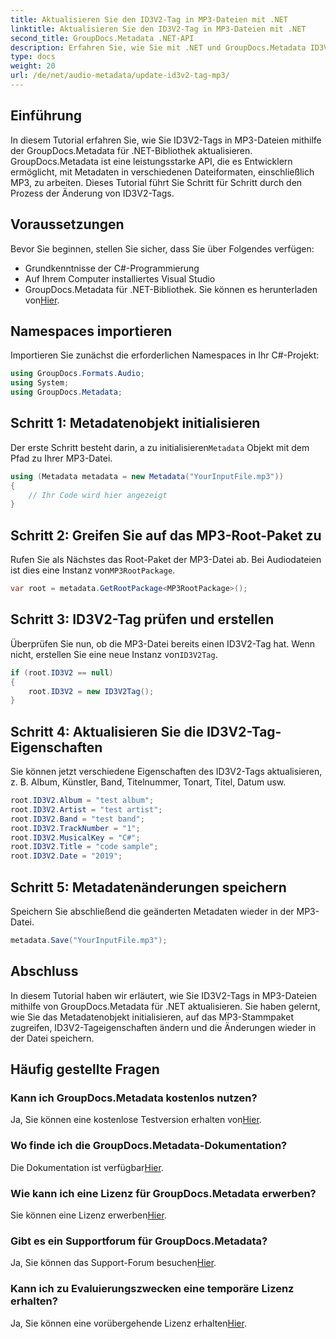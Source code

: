 ```yaml
---
title: Aktualisieren Sie den ID3V2-Tag in MP3-Dateien mit .NET
linktitle: Aktualisieren Sie den ID3V2-Tag in MP3-Dateien mit .NET
second_title: GroupDocs.Metadata .NET-API
description: Erfahren Sie, wie Sie mit .NET und GroupDocs.Metadata ID3V2-Tags in MP3-Dateien für eine effiziente Dateiverwaltung aktualisieren.
type: docs
weight: 20
url: /de/net/audio-metadata/update-id3v2-tag-mp3/
---
```

## Einführung
In diesem Tutorial erfahren Sie, wie Sie ID3V2-Tags in MP3-Dateien mithilfe der GroupDocs.Metadata für .NET-Bibliothek aktualisieren. GroupDocs.Metadata ist eine leistungsstarke API, die es Entwicklern ermöglicht, mit Metadaten in verschiedenen Dateiformaten, einschließlich MP3, zu arbeiten. Dieses Tutorial führt Sie Schritt für Schritt durch den Prozess der Änderung von ID3V2-Tags.
## Voraussetzungen
Bevor Sie beginnen, stellen Sie sicher, dass Sie über Folgendes verfügen:
- Grundkenntnisse der C#-Programmierung
- Auf Ihrem Computer installiertes Visual Studio
-  GroupDocs.Metadata für .NET-Bibliothek. Sie können es herunterladen von[Hier](https://releases.groupdocs.com/metadata/net/).

## Namespaces importieren
Importieren Sie zunächst die erforderlichen Namespaces in Ihr C#-Projekt:
```csharp
using GroupDocs.Formats.Audio;
using System;
using GroupDocs.Metadata;
```
## Schritt 1: Metadatenobjekt initialisieren
 Der erste Schritt besteht darin, a zu initialisieren`Metadata` Objekt mit dem Pfad zu Ihrer MP3-Datei.
```csharp
using (Metadata metadata = new Metadata("YourInputFile.mp3"))
{
    // Ihr Code wird hier angezeigt
}
```
## Schritt 2: Greifen Sie auf das MP3-Root-Paket zu
 Rufen Sie als Nächstes das Root-Paket der MP3-Datei ab. Bei Audiodateien ist dies eine Instanz von`MP3RootPackage`.
```csharp
var root = metadata.GetRootPackage<MP3RootPackage>();
```
## Schritt 3: ID3V2-Tag prüfen und erstellen
 Überprüfen Sie nun, ob die MP3-Datei bereits einen ID3V2-Tag hat. Wenn nicht, erstellen Sie eine neue Instanz von`ID3V2Tag`.
```csharp
if (root.ID3V2 == null)
{
    root.ID3V2 = new ID3V2Tag();
}
```
## Schritt 4: Aktualisieren Sie die ID3V2-Tag-Eigenschaften
Sie können jetzt verschiedene Eigenschaften des ID3V2-Tags aktualisieren, z. B. Album, Künstler, Band, Titelnummer, Tonart, Titel, Datum usw.
```csharp
root.ID3V2.Album = "test album";
root.ID3V2.Artist = "test artist";
root.ID3V2.Band = "test band";
root.ID3V2.TrackNumber = "1";
root.ID3V2.MusicalKey = "C#";
root.ID3V2.Title = "code sample";
root.ID3V2.Date = "2019";
```
## Schritt 5: Metadatenänderungen speichern
Speichern Sie abschließend die geänderten Metadaten wieder in der MP3-Datei.
```csharp
metadata.Save("YourInputFile.mp3");
```

## Abschluss
In diesem Tutorial haben wir erläutert, wie Sie ID3V2-Tags in MP3-Dateien mithilfe von GroupDocs.Metadata für .NET aktualisieren. Sie haben gelernt, wie Sie das Metadatenobjekt initialisieren, auf das MP3-Stammpaket zugreifen, ID3V2-Tageigenschaften ändern und die Änderungen wieder in der Datei speichern.

## Häufig gestellte Fragen
### Kann ich GroupDocs.Metadata kostenlos nutzen?
 Ja, Sie können eine kostenlose Testversion erhalten von[Hier](https://releases.groupdocs.com/).
### Wo finde ich die GroupDocs.Metadata-Dokumentation?
 Die Dokumentation ist verfügbar[Hier](https://reference.groupdocs.com/metadata/net/).
### Wie kann ich eine Lizenz für GroupDocs.Metadata erwerben?
 Sie können eine Lizenz erwerben[Hier](https://purchase.groupdocs.com/buy).
### Gibt es ein Supportforum für GroupDocs.Metadata?
 Ja, Sie können das Support-Forum besuchen[Hier](https://forum.groupdocs.com/c/metadata/14).
### Kann ich zu Evaluierungszwecken eine temporäre Lizenz erhalten?
 Ja, Sie können eine vorübergehende Lizenz erhalten[Hier](https://purchase.groupdocs.com/temporary-license/).
